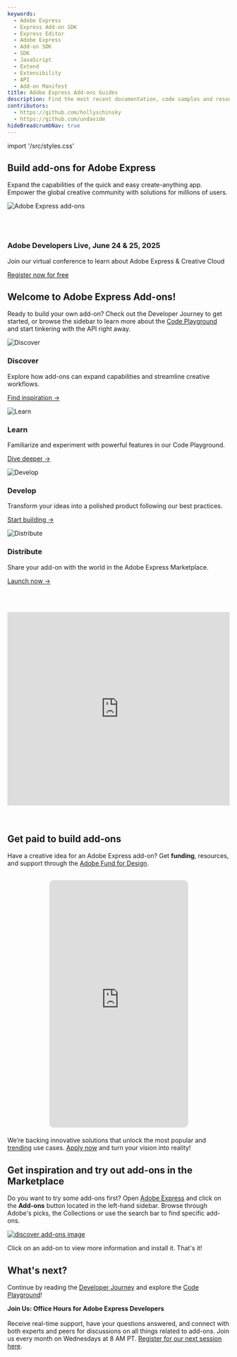 ```yaml
---
keywords:
  - Adobe Express
  - Express Add-on SDK
  - Express Editor
  - Adobe Express
  - Add-on SDK
  - SDK
  - JavaScript
  - Extend
  - Extensibility
  - API
  - Add-on Manifest
title: Adobe Express Add-ons Guides
description: Find the most recent documentation, code samples and resources for building add-ons for Adobe Express.
contributors:
  - https://github.com/hollyschinsky
  - https://github.com/undavide
hideBreadcrumbNav: true
---
```


import '/src/styles.css'

<Hero slots="heading, text"  className="hero-gradient" />

## Build add-ons for Adobe Express

Expand the capabilities of the quick and easy create-anything app. Empower the global creative community with solutions for millions of users.

<div className="hero-image-container">
  <img src="./getting_started/img/Explore_Image_3.png" alt="Adobe Express add-ons" />
</div>

<br/><br/>

<AnnouncementBlock slots="heading, text, button" className="developers-live-announcement" />

### Adobe Developers Live, June 24 & 25, 2025

Join our virtual conference to learn about Adobe Express & Creative Cloud

[Register now for free](https://events.ringcentral.com/events/adobe-developers-live-2025-code-connect-grow-your-business?utm_source=DevDoc%20Sites&utm_campaign=DevelopersLive)

## Welcome to Adobe Express Add-ons!

Ready to build your own add-on? Check out the Developer Journey to get started, or browse the sidebar to learn more about the [Code Playground](./getting_started/code_playground.md) and start tinkering with the API right away.

<TextBlock slots="image, heading, text, text1" width="50%"/>

![Discover](./getting_started/img/devjourney-1-discovery.png)

### Discover

Explore how add-ons can expand capabilities and streamline creative workflows.

[Find inspiration →](./getting_started/developer-journey.md#discover)

<TextBlock slots="image, heading, text, text1" width="50%"/>

![Learn](./getting_started/img/devjourney-2-learn.png)

### Learn

Familiarize and experiment with powerful features in our Code Playground.

[Dive deeper →](./getting_started/developer-journey.md#learn)

<TextBlock slots="image, heading, text, text1" width="50%" />

![Develop](./getting_started/img/devjourney-3-develop.png)

### Develop

Transform your ideas into a polished product following our best practices.

[Start building →](./getting_started/developer-journey.md#develop)

<TextBlock slots="image, heading, text, text1" width="50%" />

![Distribute](./getting_started/img/devjourney-4-distribute.png)

### Distribute

Share your add-on with the world in the Adobe Express Marketplace.

[Launch now →](./getting_started/developer-journey.md#distribute)

<!-- ## Adobe Fund for Design: Bring Your Ideas to Life! -->

<br/><br/>

<div style="display: flex; justify-content: center;">
  <iframe width="779" height="438" src="https://www.youtube.com/embed/CHBiTTN1neE" title="Introduction to Adobe Express Add-ons" frameborder="0" allow="accelerometer; autoplay; clipboard-write; encrypted-media; gyroscope; picture-in-picture; web-share" allowfullscreen></iframe>
</div>
<br/><br/>

## Get paid to build add-ons

Have a creative idea for an Adobe Express add-on? Get **funding**, resources, and support through the [Adobe Fund for Design](https://developer.adobe.com/fund-for-design).

<div style="display:flex; justify-content:center; margin-bottom: 20px; margin-top: 30px;">
  <iframe width="315" height="560" style="border-radius: 10px;"
    src="https://www.youtube.com/embed/76hGc6mlSSA"
    title="YouTube Shorts"
    frameborder="0"
    allow="accelerometer; autoplay; clipboard-write; encrypted-media; gyroscope; picture-in-picture; web-share"
    allowfullscreen>
  </iframe>
</div>

We’re backing innovative solutions that unlock the most popular and [trending](https://developer.adobe.com/fund-for-design/#what-were-looking-for) use cases. [Apply now](https://developer.adobe.com/fund-for-design) and turn your vision into reality!

## Get inspiration and try out add-ons in the Marketplace

Do you want to try some add-ons first? Open [Adobe Express](https://express.adobe.com/add-ons) and click on the **Add-ons** button located in the left-hand sidebar. Browse through Adobe's picks, the Collections or use the search bar to find specific add-ons.

[![discover add-ons image](../images/addons.png)](https://express.adobe.com/add-ons)

Click on an add-on to view more information and install it. That's it!

## What's next?

Continue by reading the [Developer Journey](./getting_started/developer-journey.md) and explore the [Code Playground](./getting_started/code_playground.md)!

<InlineAlert slots="text" />

**Join Us: Office Hours for Adobe Express Developers** <br /><br />
Receive real-time support, have your questions answered, and connect with both experts and peers for discussions on all things related to add-ons. Join us every month on Wednesdays at 8 AM PT. [Register for our next session here](https://developer.adobe.com/developers-live).

<br/><br/><br/><br/>

